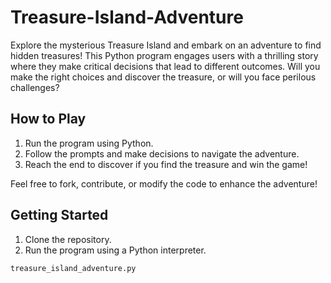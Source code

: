# Treasure-Island-Adventure
Explore the mysterious Treasure Island and embark on an adventure to find hidden treasures! This Python program engages users with a thrilling story where they make critical decisions that lead to different outcomes. Will you make the right choices and discover the treasure, or will you face perilous challenges?

## How to Play
1. Run the program using Python.
2. Follow the prompts and make decisions to navigate the adventure.
3. Reach the end to discover if you find the treasure and win the game!

Feel free to fork, contribute, or modify the code to enhance the adventure!

## Getting Started
1. Clone the repository.
2. Run the program using a Python interpreter.

```bash
treasure_island_adventure.py
